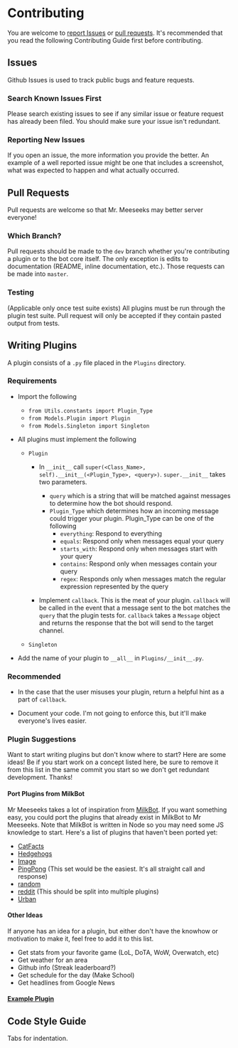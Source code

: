 # Contributing
You are welcome to [report Issues](https://github.com/twof/MrMeeseeksSlackBot/issues) or [pull requests](https://github.com/twof/MrMeeseeksSlackBot/pulls). It's recommended that you read the following Contributing Guide first before contributing.


## Issues
Github Issues is used to track public bugs and feature requests.

### Search Known Issues First
Please search existing issues to see if any similar issue or feature request has already been filed. You should make sure your issue isn't redundant.

### Reporting New Issues
If you open an issue, the more information you provide the better. An example of a well reported issue might be one that includes a screenshot, what was expected to happen and what actually occurred.

## Pull Requests
Pull requests are welcome so that Mr. Meeseeks may better server everyone!

### Which Branch?
Pull requests should be made to the `dev` branch whether you're contributing a plugin or to the bot core itself.
The only exception is edits to documentation (README, inline documentation, etc.). Those requests can be made into `master`.

### Testing
(Applicable only once test suite exists)
All plugins must be run through the plugin test suite. Pull request will only be accepted if they contain pasted output from tests.

## Writing Plugins

A plugin consists of a `.py` file placed in the `Plugins` directory.

### Requirements  
* Import the following
    * `from Utils.constants import Plugin_Type`
    * `from Models.Plugin import Plugin`
    * `from Models.Singleton import Singleton`


* All plugins must implement the following
    * `Plugin`
        * In `__init__` call `super(<Class_Name>, self).__init__(<Plugin_Type>, <query>)`. `super.__init__` takes two parameters.
            * `query` which is a string that will be matched against messages to determine how the bot should respond.
            * `Plugin_Type` which determines how an incoming message could trigger your plugin. Plugin_Type can be one of the following
                * `everything`: Respond to everything
                * `equals`: Respond only when messages equal your query
                * `starts_with`: Respond only when messages start with your query
                * `contains`: Respond only when messages contain your query
                * `regex`: Responds only when messages match the regular expression represented by the query

        * Implement `callback`. This is the meat of your plugin. `callback` will be called in the event that a message sent to the bot matches the `query` that the plugin tests for. `callback` takes a `Message` object and returns the response that the bot will send to the target channel.
    * `Singleton`

* Add the name of your plugin to `__all__` in `Plugins/__init__.py`.


### Recommended
* In the case that the user misuses your plugin, return a helpful hint as a part of `callback`.

* Document your code. I'm not going to enforce this, but it'll make everyone's lives easier.

### Plugin Suggestions
Want to start writing plugins but don't know where to start? Here are some ideas!
Be if you start work on a concept listed here, be sure to remove it from this list in the same commit you start so we don't get redundant development. Thanks!

#### Port Plugins from MilkBot
Mr Meeseeks takes a lot of inspiration from [MilkBot](https://github.com/DanH42/mi1kb0t). If you want something easy, you could port the plugins that already exist in MilkBot to Mr Meeseeks. Note that MilkBot is written in Node so you may need some JS knowledge to start. Here's a list of plugins that haven't been ported yet:
* [CatFacts](https://github.com/DanH42/mi1kb0t/blob/master/plugins/CatFacts.js)
* [Hedgehogs](https://github.com/DanH42/mi1kb0t/blob/master/plugins/hedgehogs.js)
* [Image](https://github.com/DanH42/mi1kb0t/blob/master/plugins/hedgehogs.js)
* [PingPong](https://github.com/DanH42/mi1kb0t/blob/master/plugins/pingpong.js) (This set would be the easiest. It's all straight call and response)
* [random](https://github.com/DanH42/mi1kb0t/blob/master/plugins/random.js)
* [reddit](https://github.com/DanH42/mi1kb0t/blob/master/plugins/reddit.js) (This should be split into multiple plugins)
* [Urban](https://github.com/DanH42/mi1kb0t/blob/master/plugins/urban.js)

#### Other Ideas
If anyone has an idea for a plugin, but either don't have the knowhow or motivation to make it, feel free to add it to this list.
* Get stats from your favorite game (LoL, DoTA, WoW, Overwatch, etc)
* Get weather for an area
* Github info (Streak leaderboard?)
* Get schedule for the day (Make School)
* Get headlines from Google News

#### [Example Plugin](https://github.com/twof/MrMeeseeksSlackBot/blob/master/Plugins/Eight_Ball.py)

## Code Style Guide
Tabs for indentation.
